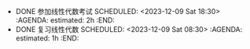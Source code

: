 - DONE 参加线性代数考试
  SCHEDULED: <2023-12-09 Sat 18:30>
  :AGENDA:
  estimated: 2h
  :END:
- DONE 复习线性代数
  SCHEDULED: <2023-12-09 Sat 08:30>
  :AGENDA:
  estimated: 1h
  :END:
